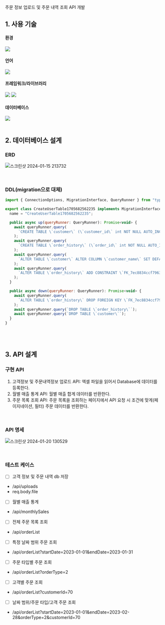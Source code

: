 주문 정보 업로드 및 주문 내역 조회 API 개발

## 1. 사용 기술

#### 환경

  <img src="https://img.shields.io/badge/node.js-339933?style=for-the-badge&logo=nodedotjs&logoColor=white"/>

#### 언어

  <img src="https://img.shields.io/badge/typescript-3178C6?style=for-the-badge&logo=typescript&logoColor=white"/>

#### 프레임워크/라이브러리

<img src="https://img.shields.io/badge/express-000000?style=for-the-badge&logo=express&logoColor=white"/> <img src="https://img.shields.io/badge/typeorm-262627?style=for-the-badge&logo=typeorm&logoColor=white"/>

#### 데이터베이스

<img src="https://img.shields.io/badge/MySQL-4479A1?style=for-the-badge&logo=mysql&logoColor=white"/>

<br>
<br>

## 2. 데이터베이스 설계

### ERD

![스크린샷 2024-01-15 213732](https://github.com/Alloboo/recruitment_task_twice/assets/122436708/11a058e6-3662-4f4d-921a-fced9557e03d)

<br>

### DDL(migration으로 대체)

```javascript
import { ConnectionOptions, MigrationInterface, QueryRunner } from "typeorm";

export class CreateUserTable1705682562235 implements MigrationInterface {
  name = "CreateUserTable1705682562235";

  public async up(queryRunner: QueryRunner): Promise<void> {
    await queryRunner.query(
      `CREATE TABLE \`customer\` (\`customer_id\` int NOT NULL AUTO_INCREMENT, \`customer_name\` varchar(200) NOT NULL, \`customer_grade\` varchar(50) NOT NULL, PRIMARY KEY (\`customer_id\`)) ENGINE=InnoDB`
    );
    await queryRunner.query(
      `CREATE TABLE \`order_history\` (\`order_id\` int NOT NULL AUTO_INCREMENT, \`customer_id\` int NOT NULL, \`order_date\` date NOT NULL, \`order_type\` enum ('order', 'refund') NOT NULL, \`order_amount\` decimal(10,2) NOT NULL, PRIMARY KEY (\`order_id\`)) ENGINE=InnoDB`
    );
    await queryRunner.query(
      `ALTER TABLE \`customer\` ALTER COLUMN \`customer_name\` SET DEFAULT '기본이름'`
    );
    await queryRunner.query(
      `ALTER TABLE \`order_history\` ADD CONSTRAINT \`FK_7ec8834ccf79631a801ab032f94\` FOREIGN KEY (\`customer_id\`) REFERENCES \`customer\`(\`customer_id\`) ON DELETE CASCADE ON UPDATE NO ACTION`
    );
  }

  public async down(queryRunner: QueryRunner): Promise<void> {
    await queryRunner.query(
      `ALTER TABLE \`order_history\` DROP FOREIGN KEY \`FK_7ec8834ccf79631a801ab032f94\``
    );
    await queryRunner.query(`DROP TABLE \`order_history\``);
    await queryRunner.query(`DROP TABLE \`customer\``);
  }
}
```

<br>
<br>

## 3. API 설계

### 구현 API

1. 고객정보 및 주문내역정보 업로드 API: 엑셀 파일을 읽어서 Database에 데이터를 등록한다.
2. 월별 매출 통계 API: 월별 매출 합계 데이터를 반환한다.
3. 주문 목록 조회 API: 주문 목록을 조회하는 페이지에서 API 요청 시 조건에 맞게(페이지네이션, 필터) 주문 데이터를 반환한다.

<br>

### API 명세
![스크린샷 2024-01-20 130529](https://github.com/Alloboo/recruitment_task_twice/assets/122436708/91759130-6894-477a-a1be-66b4576769dd)



<br>


### 테스트 케이스
- [ ] 고객 정보 및 주문 내역 db 저장
- /api/uploads
- req.body.file
- [ ] 월별 매출 통계
- /api/monthlySales
- [ ] 전체 주문 목록 조회
- /api/orderList
- [ ] 특정 날짜 범위 주문 조회
- /api/orderList?startDate=2023-01-01&endDate=2023-01-31
- [ ] 주문 타입별 주문 조회
- /api/orderList?orderType=2
- [ ] 고객별 주문 조회
- /api/orderList?customerId=70
- [ ] 날짜 범위/주문 타입/고객 주문 조회
- /api/orderList?startDate=2023-01-01&endDate=2023-02-28&orderType=2&customerId=70




<br>
<br>
